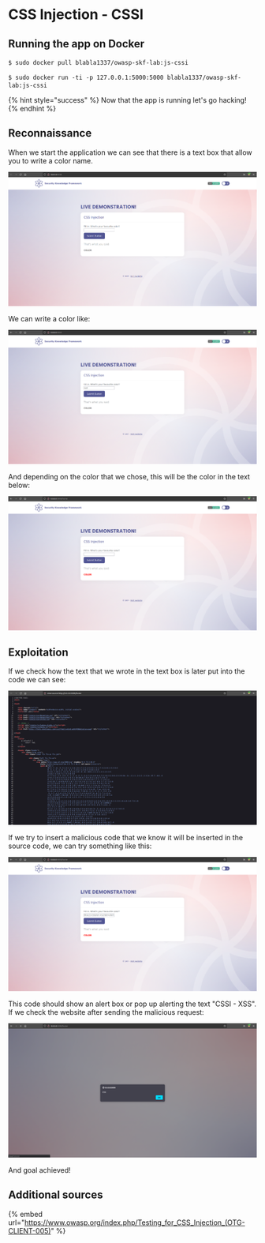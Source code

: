 # CSS Injection - CSSI

## Running the app on Docker

```
$ sudo docker pull blabla1337/owasp-skf-lab:js-cssi
```

```
$ sudo docker run -ti -p 127.0.0.1:5000:5000 blabla1337/owasp-skf-lab:js-cssi
```

{% hint style="success" %}
Now that the app is running let's go hacking!
{% endhint %}

## Reconnaissance

When we start the application we can see that there is a text box that allow you to write a color name.

![](https://raw.githubusercontent.com/blabla1337/skf-labs/master/.gitbook/assets/python/CSSI/1.png)

We can write a color like:

![](https://raw.githubusercontent.com/blabla1337/skf-labs/master/.gitbook/assets/python/CSSI/2.png)

And depending on the color that we chose, this will be the color in the text below:

![](https://raw.githubusercontent.com/blabla1337/skf-labs/master/.gitbook/assets/python/CSSI/3.png)

## Exploitation

If we check how the text that we wrote in the text box is later put into the code we can see:

![](https://raw.githubusercontent.com/blabla1337/skf-labs/master/.gitbook/assets/python/CSSI/4.png)

If we try to insert a malicious code that we know it will be inserted in the source code, we can try something like this:

![](https://raw.githubusercontent.com/blabla1337/skf-labs/master/.gitbook/assets/python/CSSI/5.png)

This code should show an alert box or pop up alerting the text "CSSI - XSS".
If we check the website after sending the malicious request:

![](https://raw.githubusercontent.com/blabla1337/skf-labs/master/.gitbook/assets/python/CSSI/6.png)

And goal achieved!

## Additional sources

{% embed url="https://www.owasp.org/index.php/Testing_for_CSS_Injection_(OTG-CLIENT-005)" %}
